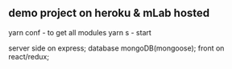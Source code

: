 ## demo project on heroku & mLab hosted 

 yarn conf - to get all modules
 yarn s - start

server side on express;
database mongoDB(mongoose);
front on react/redux;
